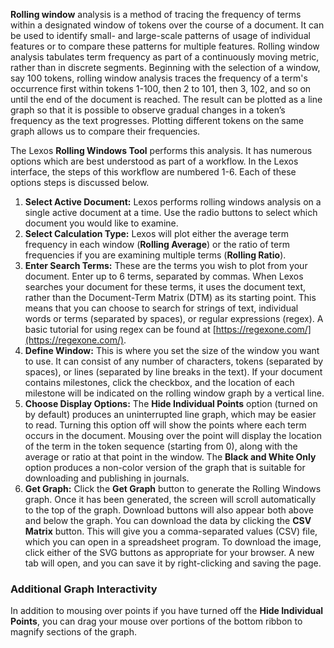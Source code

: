 **Rolling window** analysis is a method of tracing the frequency of terms within a designated window of tokens over the course of a document. It can be used to identify small- and large-scale patterns of usage of individual features or to compare these patterns for multiple features. Rolling window analysis tabulates term frequency as part of a continuously moving metric, rather than in discrete segments. Beginning with the selection of a window, say 100 tokens, rolling window analysis traces the frequency of a term's occurrence first within tokens 1-100, then 2 to 101, then 3, 102, and so on until the end of the document is reached. The result can be plotted as a line graph so that it is possible to observe gradual changes in a token’s frequency as the text progresses. Plotting different tokens on the same graph allows us to compare their frequencies.

The Lexos **Rolling Windows Tool** performs this analysis. It has numerous options which are best understood as part of a workflow. In the Lexos interface, the steps of this workflow are numbered 1-6\. Each of these options steps is discussed below.

1.  **Select Active Document:** Lexos performs rolling windows analysis on a single active document at a time. Use the radio buttons to select which document you would like to examine.
2.  **Select Calculation Type:** Lexos will plot either the average term frequency in each window (**Rolling Average**) or the ratio of term frequencies if you are examining multiple terms (**Rolling Ratio**).
3.  **Enter Search Terms:** These are the terms you wish to plot from your document. Enter up to 6 terms, separated by commas. When Lexos searches your document for these terms, it uses the document text, rather than the Document-Term Matrix (DTM) as its starting point. This means that you can choose to search for strings of text, individual words or terms (separated by spaces), or regular expressions (regex). A basic tutorial for using regex can be found at [https://regexone.com/](https://regexone.com/).
4.  **Define Window:** This is where you set the size of the window you want to use. It can consist of any number of characters, tokens (separated by spaces), or lines (separated by line breaks in the text). If your document contains milestones, click the checkbox, and the location of each milestone will be indicated on the rolling window graph by a vertical line.
5.  **Choose Display Options:** The **Hide Individual Points** option (turned on by default) produces an uninterrupted line graph, which may be easier to read. Turning this option off will show the points where each term occurs in the document. Mousing over the point will display the location of the term in the token sequence (starting from 0), along with the average or ratio at that point in the window. The **Black and White Only** option produces a non-color version of the graph that is suitable for downloading and publishing in journals.
6.  **Get Graph:** Click the **Get Graph** button to generate the Rolling Windows graph. Once it has been generated, the screen will scroll automatically to the top of the graph. Download buttons will also appear both above and below the graph. You can download the data by clicking the **CSV Matrix** button. This will give you a comma-separated values (CSV) file, which you can open in a spreadsheet program. To download the image, click either of the SVG buttons as appropriate for your browser. A new tab will open, and you can save it by right-clicking and saving the page.

### Additional Graph Interactivity

In addition to mousing over points if you have turned off the **Hide Individual Points**, you can drag your mouse over portions of the bottom ribbon to magnify sections of the graph.